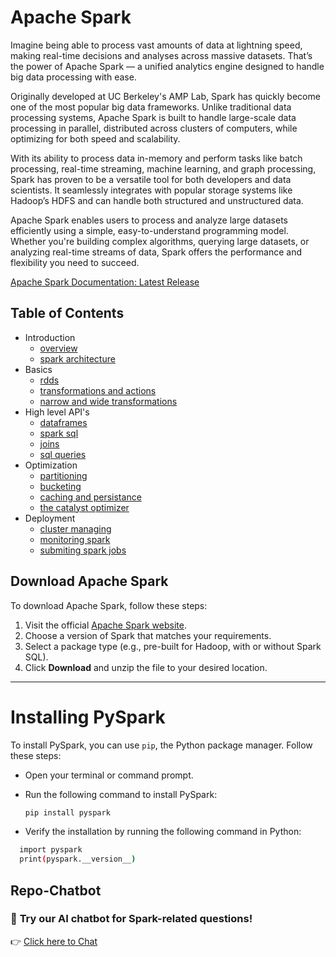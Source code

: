 # Apache Spark
Imagine being able to process vast amounts of data at lightning speed, making real-time decisions and analyses across massive datasets. That’s the power of Apache Spark — a unified analytics engine designed to handle big data processing with ease.

Originally developed at UC Berkeley's AMP Lab, Spark has quickly become one of the most popular big data frameworks. Unlike traditional data processing systems, Apache Spark is built to handle large-scale data processing in parallel, distributed across clusters of computers, while optimizing for both speed and scalability.

With its ability to process data in-memory and perform tasks like batch processing, real-time streaming, machine learning, and graph processing, Spark has proven to be a versatile tool for both developers and data scientists. It seamlessly integrates with popular storage systems like Hadoop’s HDFS and can handle both structured and unstructured data.

Apache Spark enables users to process and analyze large datasets efficiently using a simple, easy-to-understand programming model. Whether you're building complex algorithms, querying large datasets, or analyzing real-time streams of data, Spark offers the performance and flexibility you need to succeed.

[Apache Spark Documentation: Latest Release](https://spark.apache.org/docs/latest/)

## Table of Contents


- Introduction
    - [overview](https://github.com/Sharathpd14/Apache-Spark/blob/main/01_Introduction/01_overview.md)
    - [spark architecture](https://github.com/Sharathpd14/Apache-Spark/blob/main/01_Introduction/02_spark_architecture.md)
- Basics
    - [rdds](https://github.com/Sharathpd14/Apache-Spark/blob/main/02_Basics/01_rdds.md)
    - [transformations and actions](https://github.com/Sharathpd14/Apache-Spark/blob/main/02_Basics/02_transformations_and_actions.md)
    - [narrow and wide transformations](https://github.com/Sharathpd14/Apache-Spark/blob/main/02_Basics/03_narrow_and_wide_transformation.md)
- High level API's
    - [dataframes](https://github.com/Sharathpd14/Apache-Spark/blob/main/03_High-Level%20APIs/01_dataframe.md)
    - [spark sql](https://github.com/Sharathpd14/Apache-Spark/blob/main/03_High-Level%20APIs/02_spark_sql.md)
    - [joins](https://github.com/Sharathpd14/Apache-Spark/blob/main/03_High-Level%20APIs/03_joins.md)
  - [sql queries](https://github.com/Sharathpd14/Apache-Spark/blob/main/03_High-Level%20APIs/04_sql_queries.md)
- Optimization
    - [partitioning](https://github.com/Sharathpd14/Apache-Spark/blob/main/04_Optimization/01_partitioning.md)
    - [bucketing](https://github.com/Sharathpd14/Apache-Spark/blob/main/04_Optimization/02_bucketing.md)
    - [caching and persistance](https://github.com/Sharathpd14/Apache-Spark/blob/main/04_Optimization/03_caching_and_persistence.md)
    - [the catalyst optimizer](https://github.com/Sharathpd14/Apache-Spark/blob/main/04_Optimization/04_the_catalyst_optimizer.md)
- Deployment
    - [cluster managing](https://github.com/Sharathpd14/Apache-Spark/blob/main/05_Deployment/01_cluster%20managing.md)
    - [monitoring spark](https://github.com/Sharathpd14/Apache-Spark/blob/main/05_Deployment/02_monitoring_spark.md)
    - [submiting spark jobs](https://github.com/Sharathpd14/Apache-Spark/blob/main/05_Deployment/03_submitting_spark_jobs.md)
 
##  Download Apache Spark

To download Apache Spark, follow these steps:

1. Visit the official [Apache Spark website](https://spark.apache.org/downloads.html).
2. Choose a version of Spark that matches your requirements.
3. Select a package type (e.g., pre-built for Hadoop, with or without Spark SQL).
4. Click **Download** and unzip the file to your desired location.

---

# Installing PySpark

To install PySpark, you can use `pip`, the Python package manager. Follow these steps:

- Open your terminal or command prompt.

- Run the following command to install PySpark:

  ```bash
  pip install pyspark
  ```
- Verify the installation by running the following command in Python:

```bash
  import pyspark
  print(pyspark.__version__)
```

## Repo-Chatbot  

### 🚀 **Try our AI chatbot for Spark-related questions!**  

👉 [Click here to Chat](https://repo-chatbot.streamlit.app/)




